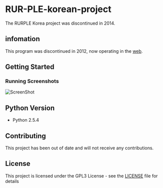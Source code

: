 # RUR-PLE-korean-project

The RURPLE Korea project was discontinued in 2014.

## infomation

This program was discontinued in 2012,
now operating in the [web](http://reeborg.ca).

## Getting Started
### Running Screenshots

![ScreenShot](https://github.com/minwook-shin/RUR-PLE-korean-project/blob/master/screenshot.JPG)

## Python Version

* Python 2.5.4

## Contributing

This project has been out of date and will not receive any contributions.

## License

This project is licensed under the GPL3 License - see the [LICENSE]( 
LICENSE) file for details